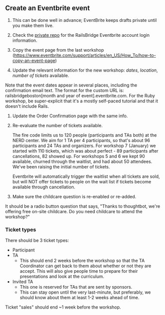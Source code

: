 ## Create an Eventbrite event

1. This can be done well in advance; EventBrite keeps drafts private until you
   make them live.

1. Check the [private repo][credentials] for the RailsBridge Eventbrite account
   login information.

1. Copy the event page from the last workshop
   (https://www.eventbrite.com/support/articles/en_US/How_To/how-to-copy-an-event-page)

1. Update the relevant information for the new workshop: *dates*, *location*,
   *number of tickets* available.

  Note that the event dates appear in several places, including the confirmation
  email text. The format for the custom URL is: railsbridgeboston[month and year
  of event].eventbrite.com. For the Ruby workshop, be super-explicit that it's a
  mostly self-paced tutorial and that it doesn't include Rails.

1. Update the Order Confirmation page with the same info.

1. Re-evaluate the number of tickets available.

    The fire code limits us to 120 people (participants and TAs both) at the NERD
    center.  We aim for 1 TA per 4 participants, so that's about 96 participants and
    24 TAs and organizers.  For workshop 7 (January) we started with 110 tickets, which was about
    perfect - 89 participants after cancellations, 82 showed up.  For workshops 5
    and 6 we kept 90 available, churned through the waitlist, and had about 50
    attendees.  We've been raising the initial number of tickets.

    Eventbrite will automatically trigger the waitlist when all tickets are sold,
    but will NOT offer tickets to people on the wait list if tickets become
    available through cancellation.

1. Make sure the childcare question is re-enabled or re-added.

  It should be a radio button question that says, "Thanks to thoughtbot, we're
  offering free on-site childcare. Do you need childcare to attend the workshop?"

[credentials]: https://github.com/railsbridge-boston/private/blob/master/credentials.md

### Ticket types

There should be 3 ticket types:
  * Participant
  * TA
    - This should end 2 weeks before the workshop so that the TA Coordinator can
    get back to them about whether or not they are accept. This will also give
    people time to prepare for their presentations and look at the curriculum.
  * Invited TA
    - This one is reserved for TAs that are sent by sponsors.
    - This can stay open until the very last-minute, but preferably, we should
    know about them at least 1-2 weeks ahead of time.

Ticket "sales" should end ~1 week before the workshop.
